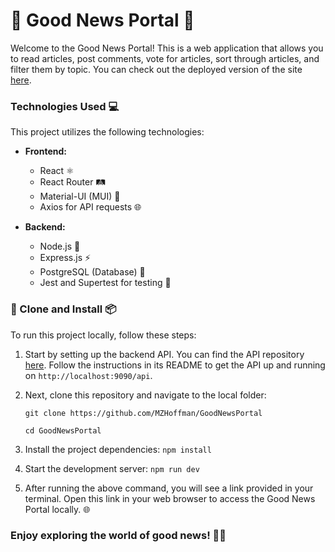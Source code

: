# 🌈 Good News Portal 📰

Welcome to the Good News Portal! This is a web application that allows you to read articles, post comments, vote for articles, sort through articles, and filter them by topic. You can check out the deployed version of the site [here](https://goodnewsportal.netlify.app/).

### Technologies Used 💻

This project utilizes the following technologies:

- **Frontend:**

  - React ⚛️
  - React Router 🛤️
  - Material-UI (MUI) 🔧
  - Axios for API requests 🌐

- **Backend:**
  - Node.js 🚀
  - Express.js ⚡️
  - PostgreSQL (Database) 🐘
  - Jest and Supertest for testing 🧪

### 🐑 Clone and Install 📦

To run this project locally, follow these steps:

1. Start by setting up the backend API. You can find the API repository [here](https://github.com/MZHoffman/GoodNewsPortalAPI). Follow the instructions in its README to get the API up and running on `http://localhost:9090/api`.

2. Next, clone this repository and navigate to the local folder:

   `git clone https://github.com/MZHoffman/GoodNewsPortal`

   `cd GoodNewsPortal`

3. Install the project dependencies:
   `npm install`
4. Start the development server:
   `npm run dev`
5. After running the above command, you will see a link provided in your terminal. Open this link in your web browser to access the Good News Portal locally. 🌐

### Enjoy exploring the world of good news! 🌈😄
